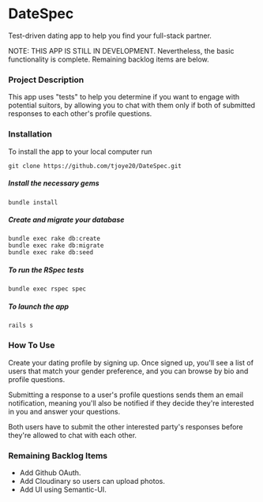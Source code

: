 # DateSpec

Test-driven dating app to help you find your full-stack partner.

NOTE: THIS APP IS STILL IN DEVELOPMENT. Nevertheless, the basic functionality is complete. Remaining backlog items are below.

### Project Description

This app uses "tests" to help you determine if you want to engage with potential suitors, by allowing you to chat with them only if both of submitted responses to each other's profile questions.

### Installation
To install the app to your local computer run

    git clone https://github.com/tjoye20/DateSpec.git

##### Install the necessary gems

    bundle install

##### Create and migrate your database

    bundle exec rake db:create
    bundle exec rake db:migrate
    bundle exec rake db:seed

##### To run the RSpec tests

    bundle exec rspec spec

##### To launch the app

    rails s

### How To Use

Create your dating profile by signing up. Once signed up, you'll see a list of users that match your gender preference, and you can browse by bio and profile questions.

Submitting a response to a user's profile questions sends them an email notification, meaning you'll also be notified if they decide they're interested in you and answer your questions.

Both users have to submit the other interested party's responses before they're allowed to chat with each other.

### Remaining Backlog Items

* Add Github OAuth.
* Add Cloudinary so users can upload photos.
* Add UI using Semantic-UI.
